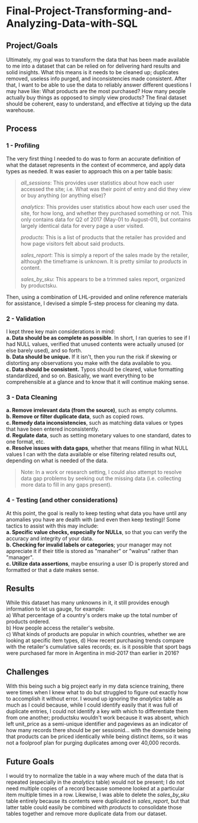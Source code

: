# Final-Project-Transforming-and-Analyzing-Data-with-SQL

## Project/Goals
Ultimately, my goal was to transform the data that has been made available to me into a dataset that can be relied on for delivering hard results and solid insights. What this means is it needs to be cleaned up; duplicates removed, useless info purged, and inconsistencies made consistent. After that, I want to be able to use the data to reliably answer different questions I may have like: What products are the most purchased? How many people actually buy things as opposed to simply view products? The final dataset should be coherent, easy to understand, and effective at tidying up the data warehouse.

## Process
### 1 - Profiling
The very first thing I needed to do was to form an accurate definition of what the dataset represents in the context of ecommerce, and apply data types as needed. It was easier to approach this on a per table basis:<br>
> *all_sessions*: This provides user statistics about how each user accessed the site; i.e. What was their point of entry and did they view or buy anything (or anything else)?
> 
> *analytics*: This provides user statistics about how each user used the site, for how long, and whether they purchased something or not. This only contains data for Q2 of 2017 (May-01 to August-01), but contains largely identical data for every page a user visited.
> 
> *products*: This is a list of products that the retailer has provided and how page visitors felt about said products.
> 
> *sales_report*: This is simply a report of the sales made by the retailer, although the timeframe is unknown. It is pretty similar to *products* in content.
> 
> *sales_by_sku*: This appears to be a trimmed sales report, organized by productsku.

Then, using a combination of LHL-provided and online reference materials for assistance, I devised a simple 5-step process for cleaning my data.<br>

### 2 - Validation
I kept three key main considerations in mind:<br>
**a. Data should be as complete as possible**. In short, I ran queries to see if I had NULL values, verified that unused contents were actually unused (or else barely used), and so forth.<br>
**b. Data should be unique.** If it isn't, then you run the risk if skewing or distorting any observations you make with the data available to you.<br>
**c. Data should be consistent.** Typos should be cleared, value formatting standardized, and so on. Basically, we want everything to be comprehensible at a glance and to know that it will continue making sense.<br>

### 3 - Data Cleaning
**a. Remove irrelevant data (from the source)**, such as empty columns.<br>
**b. Remove or filter duplicate data**, such as copied rows.<br>
**c. Remedy data inconsistencies**, such as matching data values or types that have been entered inconsistently.<br>
**d. Regulate data**, such as setting monetary values to one standard, dates to one format, etc.<br>
**e. Resolve issues with data gaps**, whether that means filling in what NULL values I can with the data available or else filtering related results out, depending on what is needed of the data.<br>
> Note: In a work or research setting, I could also attempt to resolve data gap problems by seeking out the missing data (i.e. collecting more data to fill in any gaps present). 

### 4 - Testing (and other considerations)
At this point, the goal is really to keep testing what data you have until any anomalies you have are dealth with (and even then keep testing)! Some tactics to assist with this may include: <br>
**a. Specific value checks, especially for NULLs**, so that you can verify the accuracy and integrity of your data.<br>
**b. Checking for invalid labels or categories**; your manager may not appreciate it if their title is stored as "manaher" or "walrus" rather than "manager".<br>
**c. Utilize data assertions**, maybe ensuring a user ID is properly stored and formatted or that a date makes sense.<br>

## Results
While this dataset has many unknowns in it, it still provides enough information to let us gauge, for example:<br>
a) What percentage of a country's orders make up the total number of products ordered.<br>
b) How people access the retailer's website.<br>
c) What kinds of products are popular in which countries, whether we are looking at specific item types, 
d) How recent purchasing trends compare with the retailer's cumulative sales records; ex. is it possible that sport bags were purchased far more in Argentina in mid-2017 than earlier in 2016?<br>

## Challenges 
With this being such a big project early in my data science training, there were times when I knew what to do but struggled to figure out exactly how to accomplish it without error. I wound up ignoring the *analytics* table as much as I could because, while I could identify easily that it was full of duplicate entries, I could not identify a key with which to differentiate them from one another; productsku wouldn't work because it was absent, which left unit_price as a semi-unique identifier and pageviews as an indicator of how many records there should be per sessionid... with the downside being that products can be priced identically while being distinct items, so it was not a foolproof plan for purging duplicates among over 40,000 records.

## Future Goals
I would try to normalize the table in a way where much of the data that is repeated (especially in the *analytics* table) would not be present; I do not need multiple copies of a record because someone looked at a particular item multiple times in a row. Likewise, I was able to delete the *sales_by_sku* table entirely because its contents were duplicated in *sales_report*, but that latter table could easily be combined with *products* to consolidate those tables together and remove more duplicate data from our dataset.
